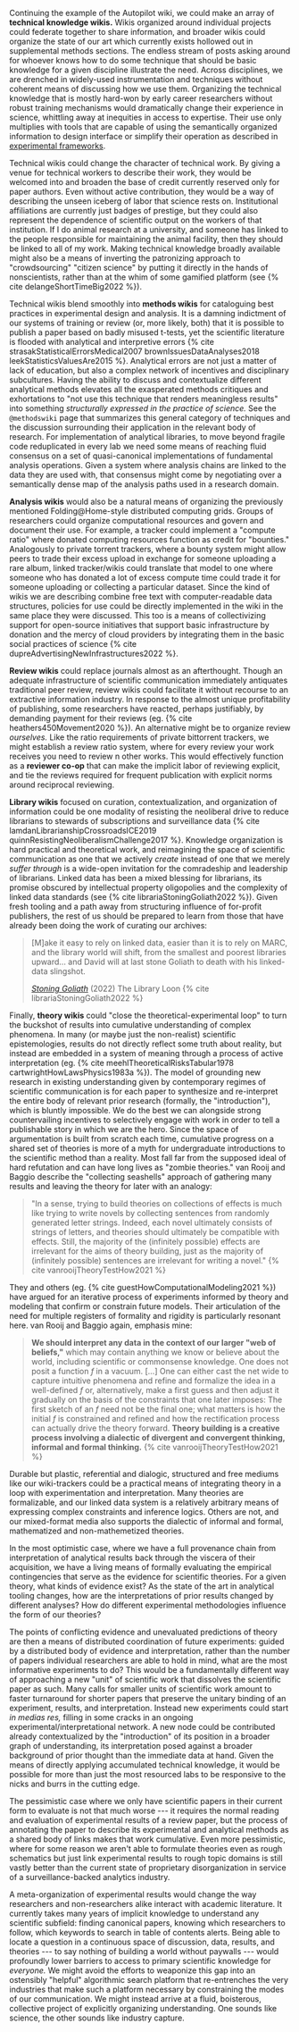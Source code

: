 
Continuing the example of the Autopilot wiki, we could make an array of **technical knowledge wikis.** Wikis organized around individual projects could federate together to share information, and broader wikis could organize the state of our art which currently exists hollowed out in supplemental methods sections. The endless stream of posts asking around for whoever knows how to do some technique that should be basic knowledge for a given discipline illustrate the need. Across disciplines, we are drenched in widely-used instrumentation and techniques without coherent means of discussing how we use them. Organizing the technical knowledge that is mostly hard-won by early career researchers without robust training mechanisms would dramatically change their experience in science, whittling away at inequities in access to expertise. Their use only multiplies with tools that are capable of using the semantically organized information to design interface or simplify their operation as described in [experimental frameworks](#experimental-frameworks).

Technical wikis could change the character of technical work. By giving a venue for technical workers to describe their work, they would be welcomed into and broaden the base of credit currently reserved only for paper authors. Even without active contribution, they would be a way of describing the unseen iceberg of labor that science rests on. Institutional affiliations are currently just badges of prestige, but they could also represent the dependence of scientific output on the workers of that institution. If I do animal research at a university, and someone has linked to the people responsible for maintaining the animal facility, then they should be linked to all of my work. Making technical knowledge broadly available might also be a means of inverting the patronizing approach to "crowdsourcing" "citizen science" by putting it directly in the hands of nonscientists, rather than at the whim of some gamified platform (see {% cite delangeShortTimeBig2022 %}).

Technical wikis blend smoothly into **methods wikis** for cataloguing best practices in experimental design and analysis. It is a damning indictment of our systems of training or review (or, more likely, both) that it is possible to publish a paper based on badly misused t-tests, yet the scientific literature is flooded with analytical and interpretive errors {% cite strasakStatisticalErrorsMedical2007 brownIssuesDataAnalyses2018 leekStatisticsValuesAre2015 %}. Analytical errors are not just a matter of lack of education, but also a complex network of incentives and disciplinary subcultures. Having the ability to discuss and contextualize different analytical methods elevates all the exasperated methods critiques and exhortations to "not use this technique that renders meaningless results" into something *structurally expressed in the practice of science.* See the `@methodswiki` page that summarizes this general category of techniques and the discussion surrounding their application in the relevant body of research. For implementation of analytical libraries, to move beyond fragile code reduplicated in every lab we need some means of reaching fluid consensus on a set of quasi-canonical implementations of fundamental analysis operations. Given a system where analysis chains are linked to the data they are used with, that consensus might come by negotiating over a semantically dense map of the analysis paths used in a research domain. 

**Analysis wikis** would also be a natural means of organizing the previously mentioned Folding@Home-style distributed computing grids. Groups of researchers could organize computational resources and govern and document their use. For example, a tracker could implement a "compute ratio" where donated computing resources function as credit for "bounties." Analogously to private torrent trackers, where a bounty system might allow peers to trade their excess upload in exchange for someone uploading a rare album, linked tracker/wikis could translate that model to one where someone who has donated a lot of excess compute time could trade it for someone uploading or collecting a particular dataset. Since the kind of wikis we are describing combine free text with computer-readable data structures, policies for use could be directly implemented in the wiki in the same place they were discussed. This too is a means of collectivizing support for open-source initiatives that support basic infrastructure by donation and the mercy of cloud providers by integrating them in the basic social practices of science {% cite dupreAdvertisingNewInfrastructures2022 %}. 

**Review wikis** could replace journals almost as an afterthought. Though an adequate infrastructure of scientific communication immediately antiquates traditional peer review, review wikis could facilitate it without recourse to an extractive information industry. In response to the almost unique profitability of publishing, some researchers have reacted, perhaps justifiably, by demanding payment for their reviews (eg. {% cite heathers450Movement2020 %}). An alternative might be to organize review *ourselves.* Like the ratio requirements of private bittorrent trackers, we might establish a review ratio system, where for every review your work receives you need to review n other works. This would effectively function as a **reviewer co-op** that can make the implicit labor of reviewing explicit, and tie the reviews required for frequent publication with explicit norms around reciprocal reviewing. 

**Library wikis** focused on curation, contextualization, and organization of information could be one modality of resisting the neoliberal drive to reduce librarians to stewards of subscriptions and surveillance data {% cite lamdanLibrarianshipCrossroadsICE2019 quinnResistingNeoliberalismChallenge2017 %}. Knowledge organization is hard practical and theoretical work, and reimagining the space of scientific communication as one that we actively *create* instead of one that we merely *suffer through* is a wide-open invitation for the comradeship and leadership of librarians. Linked data has been a mixed blessing for librarians, its promise obscured by intellectual property oligopolies and the complexity of linked data standards (see {% cite librariaStoningGoliath2022 %}). Given fresh tooling and a path away from structuring influence of for-profit publishers, the rest of us should be prepared to learn from those that have already been doing the work of curating our archives: 

> [M]ake it easy to rely on linked data, easier than it is to rely on MARC, and the library world will shift, from the smallest and poorest libraries upward… and David will at last stone Goliath to death with his linked-data slingshot. 
>
> [*Stoning Goliath*](https://gavialib.com/2022/06/stoning-goliath/) (2022) The Library Loon {% cite librariaStoningGoliath2022 %}

Finally, **theory wikis** could "close the theoretical-experimental loop" to turn the buckshot of results into cumulative understanding of complex phenomena. In many (or maybe just the non-realist) scientific epistemologies, results do not directly reflect some truth about reality, but instead are embedded in a system of meaning through a process of active interpretation (eg. {% cite meehlTheoreticalRisksTabular1978 cartwrightHowLawsPhysics1983a %}). The model of grounding new research in existing understanding given by contemporary regimes of scientific communication is for each paper to synthesize and re-interpret the entire body of relevant prior research (formally, the "introduction"), which is bluntly impossible. We do the best we can alongside strong countervailing incentives to selectively engage with work in order to tell a publishable story in which we are the hero. Since the space of argumentation is built from scratch each time, cumulative progress on a shared set of theories is more of a myth for undergraduate introductions to the scientific method than a reality. Most fall far from the supposed ideal of hard refutation and can have long lives as "zombie theories." van Rooij and Baggio describe the "collecting seashells" approach of gathering many results and leaving the theory for later with an analogy:

> "In a sense, trying to build theories on collections of effects is much like trying to write novels by collecting sentences from randomly generated letter strings. Indeed, each novel ultimately consists of strings of letters, and theories should ultimately be compatible with effects. Still, the majority of the (infinitely possible) effects are irrelevant for the aims of theory building, just as the majority of (infinitely possible) sentences are irrelevant for writing a novel." {% cite vanrooijTheoryTestHow2021 %}

They and others (eg. {% cite guestHowComputationalModeling2021 %}) have argued for an iterative process of experiments informed by theory and modeling that confirm or constrain future models. Their articulation of the need for multiple registers of formality and rigidity is particularly resonant here. van Rooij and Baggio again, emphasis mine:

> **We should interpret any data in the context of our larger "web of beliefs,"** which may contain anything we know or believe about the world, including scientific or commonsense knowledge. One does not posit a function *f* in a vacuum. [...] One can either cast the net wide to capture intuitive phenomena and refine and formalize the idea in a well-defined *f* or, alternatively, make a first guess and then adjust it gradually on the basis of the constraints that one later imposes: The first sketch of an *f* need not be the final one; what matters is how the initial *f* is constrained and refined and how the rectification process can actually drive the theory forward. **Theory building is a creative process involving a dialectic of divergent and convergent thinking, informal and formal thinking.** {% cite vanrooijTheoryTestHow2021 %}

Durable but plastic, referential and dialogic, structured and free mediums like our wiki-trackers could be a practical means of integrating theory in a loop with experimentation and interpretation. Many theories are formalizable, and our linked data system is a relatively arbitrary means of expressing complex constraints and inference logics. Others are not, and our mixed-format media also supports the dialectic of informal and formal, mathematized and non-mathemetized theories. 

In the most optimistic case, where we have a full provenance chain from interpretation of analytical results back through the viscera of their acquisition, we have a living means of formally evaluating the empirical contingencies that serve as the evidence for scientific theories. For a given theory, what kinds of evidence exist? As the state of the art in analytical tooling changes, how are the interpretations of prior results changed by different analyses? How do different experimental methodologies influence the form of our theories? 

The points of conflicting evidence and unevaluated predictions of theory are then a means of distributed coordination of future experiments: guided by a distributed body of evidence and interpretation, rather than the number of papers individual researchers are able to hold in mind, what are the most informative experiments to do? This would be a fundamentally different way of approaching a new "unit" of scientific work that dissolves the scientific paper as such. Many calls for smaller units of scientific work amount to faster turnaround for shorter papers that preserve the unitary binding of an experiment, results, and interpretation. Instead new experiments could start *in medias res,* filling in some cracks in an ongoing experimental/interpretational network. A new node could be contributed already contextualized by the "introduction" of its position in a broader graph of understanding, its interpretation posed against a broader background of prior thought than the immediate data at hand. Given the means of directly applying accumulated technical knowledge, it would be possible for more than just the most resourced labs to be responsive to the nicks and burrs in the cutting edge.

The pessimistic case where we only have scientific papers in their current form to evaluate is not that much worse --- it requires the normal reading and evaluation of experimental results of a review paper, but the process of annotating the paper to describe its experimental and analytical methods as a shared body of links makes that work cumulative. Even more pessimistic, where for some reason we aren't able to formulate theories even as rough schematics but just link experimental results to rough topic domains is still vastly better than the current state of proprietary disorganization in service of a surveillance-backed analytics industry. 

A meta-organization of experimental results would change the way researchers and non-researchers alike interact with academic literature. It currently takes many years of implicit knowledge to understand any scientific subfield: finding canonical papers, knowing which researchers to follow, which keywords to search in table of contents alerts. Being able to locate a question in a continuous space of discussion, data, results, and theories --- to say nothing of building a world without paywalls --- would profoundly lower barriers to access to primary scientific knowledge for *everyone.* We might avoid the efforts to weaponize this gap into an ostensibly "helpful" algorithmic search platform that re-entrenches the very industries that make such a platform necessary by constraining the modes of our communication. We might instead arrive at a fluid, boisterous, collective project of explicitly organizing understanding. One sounds like science, the other sounds like industry capture.